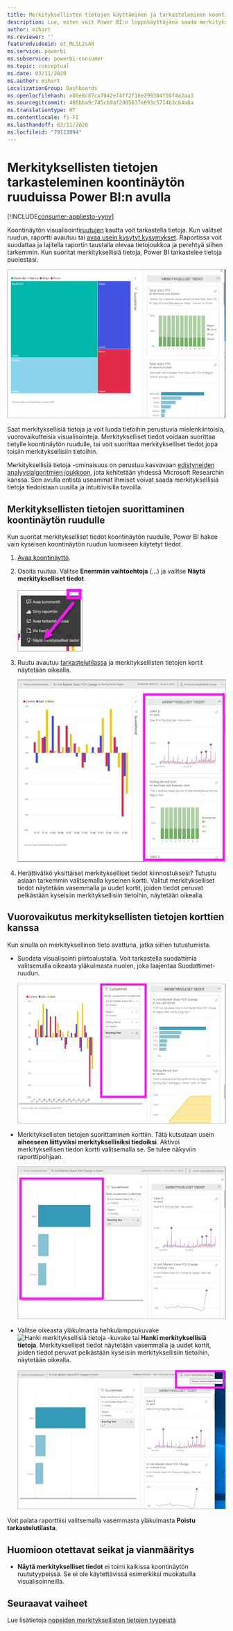 ```yaml
---
title: Merkityksellisten tietojen käyttäminen ja tarkasteleminen koontinäytön ruuduissa
description: Lue, miten voit Power BI:n loppukäyttäjänä saada merkityksellisiä tietoja koontinäytön ruuduista.
author: mihart
ms.reviewer: ''
featuredvideoid: et_MLSL2sA8
ms.service: powerbi
ms.subservice: powerbi-consumer
ms.topic: conceptual
ms.date: 03/11/2020
ms.author: mihart
LocalizationGroup: Dashboards
ms.openlocfilehash: e86e8c87ca7942e74ff2f16e299304f56f4a2aa3
ms.sourcegitcommit: 480bba9c745cb9af2005637e693c5714b3c64a8a
ms.translationtype: HT
ms.contentlocale: fi-FI
ms.lasthandoff: 03/11/2020
ms.locfileid: "79113094"
---
```

# <a name="view-data-insights-on-dashboard-tiles-with-power-bi"></a>Merkityksellisten tietojen tarkasteleminen koontinäytön ruuduissa Power BI:n avulla

[!INCLUDE[consumer-appliesto-yyny](../includes/consumer-appliesto-yyny.md)]

Koontinäytön visualisointi[ruutujen](end-user-tiles.md) kautta voit tarkastella tietoja. Kun valitset ruudun, raportti avautuu tai [avaa usein kysytyt kysymykset](end-user-q-and-a.md). Raportissa voit suodattaa ja lajitella raportin taustalla olevaa tietojoukkoa ja perehtyä siihen tarkemmin. Kun suoritat merkityksellisiä tietoja, Power BI tarkastelee tietoja puolestasi.

![kolme pistettä -valikkotila](./media/end-user-insights/power-bi-insight.png)

Saat merkityksellisiä tietoja ja voit luoda tietoihin perustuvia mielenkiintoisia, vuorovaikutteisia visualisointeja. Merkitykselliset tiedot voidaan suorittaa tietylle koontinäytön ruudulle, tai voit suorittaa merkitykselliset tiedot jopa toisiin merkityksellisiin tietoihin.

Merkityksellisiä tietoja -ominaisuus on perustuu kasvavaan [edistyneiden analyysialgoritmien joukkoon](end-user-insight-types.md), jota kehitetään yhdessä Microsoft Researchin kanssa. Sen avulla entistä useammat ihmiset voivat saada merkityksellisiä tietoja tiedoistaan uusilla ja intuitiivisilla tavoilla.

## <a name="run-insights-on-a-dashboard-tile"></a>Merkityksellisten tietojen suorittaminen koontinäytön ruudulle
Kun suoritat merkitykselliset tiedot koontinäytön ruudulle, Power BI hakee vain kyseisen koontinäytön ruudun luomiseen käytetyt tiedot. 

1. [Avaa koontinäyttö](end-user-dashboards.md).
2. Osoita ruutua. Valitse **Enemmän vaihtoehtoja** (...) ja valitse **Näytä merkitykselliset tiedot**. 

    ![kolme pistettä -valikkotila](./media/end-user-insights/power-bi-hovers.png)


3. Ruutu avautuu [tarkastelutilassa](end-user-focus.md) ja merkityksellisten tietojen kortit näytetään oikealla.    
   
    ![Tarkastelutila](./media/end-user-insights/power-bi-insights-tile.png)    
4. Herättivätkö yksittäiset merkitykselliset tiedot kiinnostuksesi? Tutustu asiaan tarkemmin valitsemalla kyseinen kortti. Valitut merkitykselliset tiedot näytetään vasemmalla ja uudet kortit, joiden tiedot peruvat pelkästään kyseisiin merkityksellisiin tietoihin, näytetään oikealla.    

 ## <a name="interact-with-the-insight-cards"></a>Vuorovaikutus merkityksellisten tietojen korttien kanssa
Kun sinulla on merkityksellinen tieto avattuna, jatka siihen tutustumista.

   * Suodata visualisointi piirtoalustalla.  Voit tarkastella suodattimia valitsemalla oikeasta yläkulmasta nuolen, joka laajentaa Suodattimet-ruudun.

      ![merkitykselliset tiedot- ja suodatinvalikko laajennettuna](./media/end-user-insights/power-bi-filters.png)
   
   * Merkityksellisten tietojen suorittaminen korttiin. Tätä kutsutaan usein **aiheeseen liittyviksi merkityksellisiksi tiedoiksi**. Aktivoi merkityksellisen tiedon kortti valitsemalla se. Se tulee näkyviin raporttipohjaan.
   
      ![merkitykselliset tiedot- ja suodatinvalikko laajennettuna](./media/end-user-insights/power-bi-insight-card.png)
   
   * Valitse oikeasta yläkulmasta hehkulamppukuvake ![Hanki merkityksellisiä tietoja -kuvake](./media/end-user-insights/power-bi-bulb-icon.png) tai **Hanki merkityksellisiä tietoja**. Merkitykselliset tiedot näytetään vasemmalla ja uudet kortit, joiden tiedot peruvat pelkästään kyseisiin merkityksellisiin tietoihin, näytetään oikealla.
     
     ![valikkopalkki, jossa näkyy Hae merkityksellisiä tietoja -kuvake](./media/end-user-insights/power-bi-related.png)
     
Voit palata raporttiisi valitsemalla vasemmasta yläkulmasta **Poistu tarkastelutilasta**.

## <a name="considerations-and-troubleshooting"></a>Huomioon otettavat seikat ja vianmääritys
- **Näytä merkitykselliset tiedot** ei toimi kaikissa koontinäytön ruututyypeissä. Se ei ole käytettävissä esimerkiksi muokatuilla visualisoinneilla.<!--[custom visuals](end-user-custom-visuals.md)-->


## <a name="next-steps"></a>Seuraavat vaiheet
Lue lisätietoja [nopeiden merkityksellisten tietojen tyypeistä](end-user-insight-types.md)

